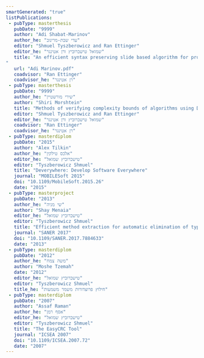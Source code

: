 ```yaml
---
smartGenerated: "true"
listPublications:
 - pubType: masterthesis
   pubDate: "9999"
   author: "Adi Shabat-Marinov"
   author_he: "עדי שבת-מרינוב"
   editor: "Shmuel Tyszberowicz and Ran Ettinger"
   editor_he: "שמואל טישברוביץ ורן אטינגר"
   title: "An efficient syntax preserving slide based algorithm for program slicing
"
   url: "Adi Marinov.pdf"
   coadvisor: "Ran Ettinger"
   coadvisor_he: "רן אטינגר"
 - pubType: masterthesis
   pubDate: "9999"
   author_he: "שירי מורשטיין"
   author: "Shiri Morshtein"
   title: "Methods of verifying complexity bounds of algorithms using Dafny"
   editor: "Shmuel Tyszberowicz and Ran Ettinger"
   editor_he: "שמואל טישברוביץ ורן אטינגר"
   coadvisor: "Ran Ettinger"
   coadvisor_he: "רן אטינגר"
 - pubType: masterdiplom
   pubDate: "2015"
   author: "Alex Tilkin"
   author_he: "אלכס טילקין"
   editor_he: "טישברוביץ שמואל"
   editor: "Tyszberowicz Shmuel"
   title: "Deverywhere: Develop Software Everywhere"
   journal: "MOBILESoft 2015"
   doi: "10.1109/MobileSoft.2015.26"
   date: "2015"
 - pubType: masterproject
   pubDate: "2013"
   author_he: "שי מניה"
   author: "Shay Menaia"
   editor_he: "טישברוביץ שמואל"
   editor: "Tyszberowicz Shmuel"
   title: "Efficient method extraction for automatic elimination of type-3 clones"
   journal: "SANER 2017"
   doi: "10.1109/SANER.2017.7884633"
   date: "2013"
 - pubType: masterdiplom
   pubDate: "2012"
   author_he: "משה צמח"
   author: "Moshe Tzemah"
   date: "2012"
   editor_he: "טישברוביץ שמואל"
   editor: "Tyszberowicz Shmuel"
   title_he: "חילוץ פרוצדורות משמר משמעות"
 - pubType: masterdiplom
   pubDate: "2007"
   author: "Assaf Raman"
   author_he: "אסף רמן"
   editor_he: "טישברוביץ שמואל"
   editor: "Tyszberowicz Shmuel"
   title: "The EasyCRC Tool"
   journal: "ICSEA 2007"
   doi: "10.1109/ICSEA.2007.72"
   date: "2007"
---
```

